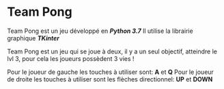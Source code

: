 # **Team Pong**

Team Pong est un jeu développé en ***Python 3.7***
Il utilise la librairie graphique ***TKinter***

Team Pong est un jeu qui se joue à deux, il y a un seul objectif, atteindre le lvl 3, pour cela les joueurs possèdent 3 vies !

Pour le joueur de gauche les touches à utiliser sont: **A** et **Q**
Pour le joueur de droite les touches à utiliser sont les flèches directionnel: 
**UP** et **DOWN**
